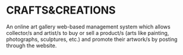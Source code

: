 # CRAFTS&CREATIONS
An online art gallery web-based management system which allows collector/s and artist/s to buy or sell a product/s (arts like painting, photographs, sculptures, etc.) and promote their artwork/s by posting through the website.
